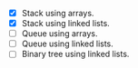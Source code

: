 - [x] Stack using arrays.
- [x] Stack using linked lists.
- [ ] Queue using arrays.
- [ ] Queue using linked lists.
- [ ] Binary tree using linked lists.
